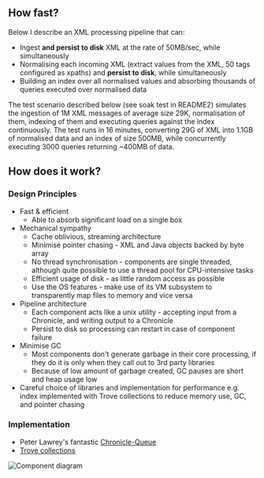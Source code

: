 ## How fast?
Below I describe an XML processing pipeline that can:

* Ingest __and persist to disk__ XML at the rate of 50MB/sec, while simultaneously
* Normalising each incoming XML (extract values from the XML, 50 tags configured as xpaths) and __persist to disk__, while simultaneously
* Building an index over all normalised values and absorbing thousands of queries executed over normalised data

The test scenario described below (see soak test in README2) simulates the ingestion of 1M XML messages of average size 29K, normalisation of them,
indexing of them and executing queries against the index continuously. The test runs in 16 minutes, converting 29G of XML
into 1.1GB of normalised data and an index of size 500MB, while concurrently executing 3000 queries returning ~400MB of data.

## How does it work?
### Design Principles

* Fast & efficient
    * Able to absorb significant load on a single box
* Mechanical sympathy
    * Cache oblivious, streaming architecture
    * Minimise pointer chasing - XML and Java objects backed by byte array
    * No thread synchronisation - components are single threaded, although quite possible to use a thread pool for CPU-intensive tasks
    * Efficient usage of disk - as little random access as possible
    * Use the OS features - make use of its VM subsystem to transparently map files to memory and vice versa
* Pipeline architecture
    * Each component acts like a unix utility - accepting input from a Chronicle, and writing output to a Chronicle 
    * Persist to disk so processing can restart in case of component failure
* Minimise GC
    * Most components don't generate garbage in their core processing, if they do it is only when they call out to 3rd party libraries 
    * Because of low amount of garbage created, GC pauses are short and heap usage low 
* Careful choice of libraries and implementation for performance e.g. index implemented with Trove collections to reduce memory use, GC, and pointer chasing 

### Implementation
* Peter Lawrey's fantastic [Chronicle-Queue](https://github.com/OpenHFT/Chronicle-Queue)
* [Trove collections](http://trove.starlight-systems.com/)

![Component diagram](/trading/src/components.png)
